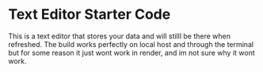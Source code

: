 # Text Editor Starter Code
This is a text editor that stores your data and will stilll be there when refreshed.
The build works perfectly on local host and through the terminal but for some reason it just wont work in render, and im not sure why it wont work.